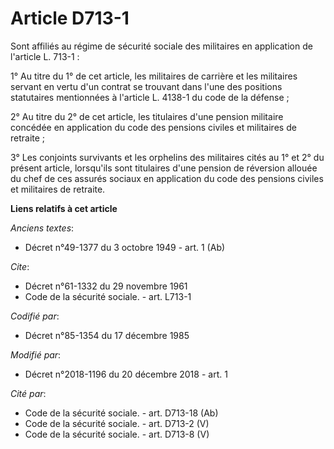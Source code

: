 # Article D713-1

Sont affiliés au régime de sécurité sociale des militaires en application de l'article L. 713-1 : 

1° Au titre du 1° de cet article, les militaires de carrière et les militaires servant en vertu d'un contrat se trouvant dans
l'une des positions statutaires mentionnées à l'article L. 4138-1 du code de la défense ; 

2° Au titre du 2° de cet article, les titulaires d'une pension militaire concédée en application du code des pensions civiles
et militaires de retraite ; 

3° Les conjoints survivants et les orphelins des militaires cités au 1° et 2° du présent article, lorsqu'ils sont titulaires
d'une pension de réversion allouée du chef de ces assurés sociaux en application du code des pensions civiles et militaires
de retraite.

**Liens relatifs à cet article**

_Anciens textes_:

  - Décret n°49-1377 du 3 octobre 1949 - art. 1 (Ab)

_Cite_:

  - Décret n°61-1332 du 29 novembre 1961
  - Code de la sécurité sociale. - art. L713-1

_Codifié par_:

  - Décret n°85-1354 du 17 décembre 1985

_Modifié par_:

  - Décret n°2018-1196 du 20 décembre 2018 - art. 1

_Cité par_:

  - Code de la sécurité sociale. - art. D713-18 (Ab)
  - Code de la sécurité sociale. - art. D713-2 (V)
  - Code de la sécurité sociale. - art. D713-8 (V)
